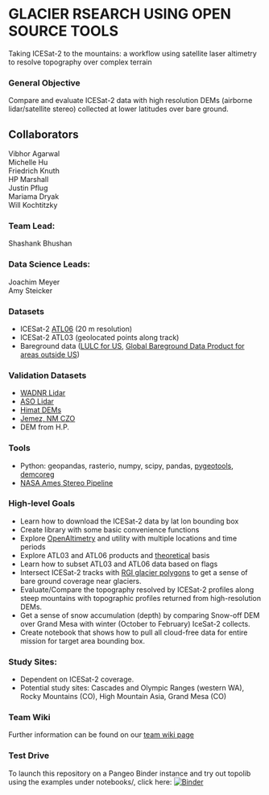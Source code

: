 # GLACIER RSEARCH USING OPEN SOURCE TOOLS 
Taking ICESat-2 to the mountains: a workflow using satellite laser altimetry to resolve topography over complex terrain  

### General Objective
Compare and evaluate ICESat-2 data with high resolution DEMs (airborne lidar/satellite stereo) collected at lower latitudes over bare ground. 

## Collaborators  
  Vibhor Agarwal  
  Michelle Hu  
  Friedrich Knuth  
  HP Marshall  
  Justin Pflug  
  Mariama Dryak  
  Will Kochtitzky  

### Team Lead:
  Shashank Bhushan  

### Data Science Leads:  
  Joachim Meyer  
  Amy Steicker  

### Datasets
- ICESat-2 [ATL06](https://nsidc.org/data/atl06?qt-data_set_tabs=3#qt-data_set_tabs) (20 m resolution)
- ICESat-2 ATL03 (geolocated points along track)
- Bareground data ([LULC for US](https://www.mrlc.gov/data/legends/national-land-cover-database-2011-nlcd2011-legend), [Global Bareground Data Product for areas outside US](https://glad.umd.edu/dataset/global-2010-bare-ground-30-m))

### Validation Datasets
- [WADNR Lidar](http://lidarportal.dnr.wa.gov/)
- [ASO Lidar](https://nsidc.org/data/aso)
- [Himat DEMs](https://nsidc.org/the-drift/data-update/high-mountain-asia-8-meter-digital-elevation-models-now-available/)
- [Jemez, NM CZO](https://criticalzone.org/catalina-jemez/data/dataset/4182/)
- DEM from H.P.

### Tools
- Python: geopandas, rasterio, numpy, scipy, pandas, [pygeotools](https://github.com/dshean/pygeotools), [demcoreg](https://github.com/dshean/demcoreg)
- [NASA Ames Stereo Pipeline](https://github.com/NeoGeographyToolkit/StereoPipeline)

### High-level Goals
- Learn how to download the ICESat-2 data by lat lon bounding box
- Create library with some basic convenience functions
- Explore [OpenAltimetry](https://openaltimetry.org/data/icesat2/) and utility with multiple locations and time periods
- Explore ATL03 and ATL06 products and [theoretical](https://icesat-2.gsfc.nasa.gov/sites/default/files/page_files/ICESat2_ATL06_ATBD_r001.pdf) basis
- Learn how to subset ATL03 and ATL06 data based on flags
- Intersect ICESat-2 tracks with [RGI glacier polygons](https://www.glims.org/RGI/) to get a sense of bare ground coverage near glaciers.
- Evaluate/Compare the topography resolved by ICESat-2 profiles along steep mountains with topographic profiles returned from high-resolution DEMs.
- Get a sense of snow accumulation (depth) by comparing Snow-off DEM over Grand Mesa with winter (October to February) IceSat-2 collects.
- Create notebook that shows how to pull all cloud-free data for entire mission for target area bounding box.
### Study Sites:
- Dependent on ICESat-2 coverage.
- Potential study sites: Cascades and Olympic Ranges (western WA), Rocky Mountains (CO), High Mountain Asia, Grand Mesa (CO)

### Team Wiki
Further information can be found on our [team wiki page](https://github.com/ICESAT-2HackWeek/topohack/wiki)


### Test Drive
To launch this repository on a Pangeo Binder instance and try out topolib using the examples under notebooks/, click here: [![Binder](https://binder.pangeo.io/badge_logo.svg)](https://binder.pangeo.io/v2/gh/friedrichknuth/topohack.git/master)
